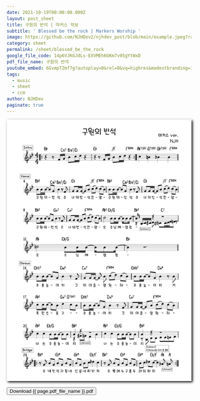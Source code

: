 ```yaml
---
date: 2021-10-19T00:00:00.000Z
layout: post_sheet
title: 구원의 반석 | 마커스 악보
subtitle: ' Blessed be the rock | Markers Worship '
image: https://github.com/NJHDev2/njhdev_post/blob/main/example.jpeg?raw=true
category: sheet
permalink: /sheet/blessed_be_the_rock
google_file_code: 14p6VJKGJdLs-EXVMEh6GKm7v95gYtWxD
pdf_file_name: 구원의 반석
youtube_embed: 6GvmpTZmf7g?autoplay=0&rel=0&vq=highres&modestbranding=1
tags:
  - music
  - sheet
  - ccm
author: NJHDev
paginate: true
---
```

<img src="https://github.com/NJHDev2/njhdev_post/blob/main/sheet/%EA%B5%AC%EC%9B%90%EC%9D%98%20%EB%B0%98%EC%84%9D.png?raw=true" style="filter: drop-shadow(3px 3px 3px #000)">

<button class="downloadbtn" type="button"
onclick="download()">
<i class="fa fa-cloud-download"></i> Download {{ page.pdf_file_name }}.pdf
</button>
